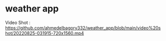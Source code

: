 # weather app

Video Shot : https://github.com/ahmedelbagory332/weather_app/blob/main/video%20shot/20220825-031915-720x1560.mp4
